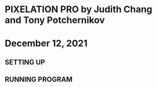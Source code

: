 # PIXELATION PRO by Judith Chang and Tony Potchernikov
# December 12, 2021

## SETTING UP

## RUNNING PROGRAM

## 